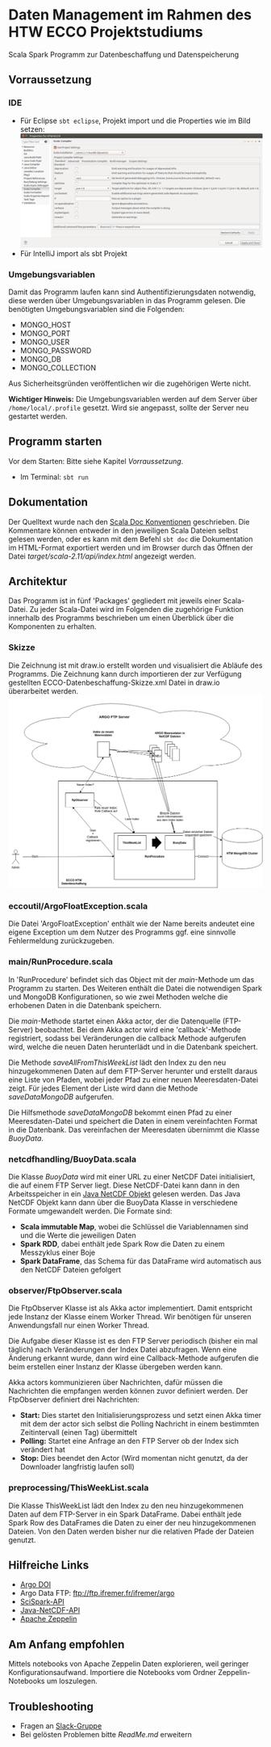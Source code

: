 # Daten Management im Rahmen des HTW ECCO Projektstudiums

Scala Spark Programm zur Datenbeschaffung und Datenspeicherung

## Vorraussetzung
### IDE
* Für Eclipse `sbt eclipse`, Projekt import und die Properties wie im Bild setzen:
  ![Scala compiler settings](eclipse_properties.png)
* Für IntelliJ import als sbt Projekt

### Umgebungsvariablen
Damit das Programm laufen kann sind Authentifizierungsdaten notwendig, diese werden
über Umgebungsvariablen in das Programm gelesen. Die benötigten Umgebungsvariablen
sind die Folgenden:

* MONGO_HOST
* MONGO_PORT
* MONGO_USER
* MONGO_PASSWORD
* MONGO_DB
* MONGO_COLLECTION

Aus Sicherheitsgründen veröffentlichen wir die zugehörigen Werte nicht.

**Wichtiger Hinweis:** Die Umgebungsvariablen werden auf dem Server über `/home/local/.profile` gesetzt. Wird sie angepasst, sollte der Server neu gestartet werden.

## Programm starten
Vor dem Starten: Bitte siehe Kapitel *Vorraussetzung*.

* Im Terminal: `sbt run`

## Dokumentation
Der Quelltext wurde nach den [Scala Doc Konventionen](https://docs.scala-lang.org/style/scaladoc.html) geschrieben.
Die Kommentare können entweder in den jeweiligen Scala Dateien selbst gelesen werden,
oder es kann mit dem Befehl `sbt doc` die Dokumentation im HTML-Format exportiert werden
und im Browser durch das Öffnen der Datei *target/scala-2.11/api/index.html* angezeigt werden.

## Architektur
Das Programm ist in fünf 'Packages' gegliedert mit jeweils einer Scala-Datei. Zu jeder Scala-Datei wird im Folgenden die zugehörige Funktion innerhalb des Programms beschrieben um einen Überblick
über die Komponenten zu erhalten.

### Skizze
Die Zeichnung ist mit draw.io erstellt worden und visualisiert die Abläufe des Programms.
Die Zeichnung kann durch importieren der zur Verfügung gestellten ECCO-Datenbeschaffung-Skizze.xml
Datei in draw.io überarbeitet werden.
![ECCO-Datenbeschaffung-Skizze](ECCO-Datenbeschaffung-Skizze.png)

### eccoutil/ArgoFloatException.scala
Die Datei 'ArgoFloatException' enthält wie der Name bereits andeutet eine eigene Exception um
dem Nutzer des Programms ggf. eine sinnvolle Fehlermeldung zurückzugeben.

### main/RunProcedure.scala
In 'RunProcedure' befindet sich das Object mit der *main*-Methode um das Programm zu starten.
Des Weiteren enthält die Datei die notwendigen Spark und MongoDB Konfigurationen, so wie zwei
Methoden welche die erhobenen Daten in die Datenbank speichern.

Die *main*-Methode startet einen Akka actor, der die Datenquelle (FTP-Server) beobachtet.
Bei dem Akka actor wird eine 'callback'-Methode registriert, sodass bei Veränderungen die
callback Methode aufgerufen wird, welche die neuen Daten herunterlädt und in die Datenbank
speichert.

Die Methode *saveAllFromThisWeekList* lädt den Index zu den neu hinzugekommenen Daten auf dem  FTP-Server herunter und erstellt daraus eine Liste von Pfaden, wobei jeder Pfad zu einer neuen
Meeresdaten-Datei zeigt. Für jedes Element der Liste wird dann die Methode *saveDataMongoDB*
aufgerufen.

Die Hilfsmethode *saveDataMongoDB* bekommt einen Pfad zu einer Meeresdaten-Datei und
speichert die Daten in einem vereinfachten Format in die Datenbank. Das vereinfachen
der Meeresdaten übernimmt die Klasse *BuoyData*.

### netcdfhandling/BuoyData.scala
Die Klasse *BuoyData* wird mit einer URL zu einer NetCDF Datei initialisiert, die
auf einem FTP Server liegt. Diese NetCDF-Datei kann dann in den Arbeitsspeicher in
ein [Java NetCDF Objekt](https://www.unidata.ucar.edu/software/thredds/current/netcdf-java/documentation.htm) gelesen werden. Das Java NetCDF Objekt kann dann über die BuoyData Klasse in
verschiedene Formate umgewandelt werden. Die Formate sind:
* **Scala immutable Map**, wobei die Schlüssel die Variablennamen sind und die Werte die jeweiligen Daten
* **Spark RDD**, dabei enthält jede Spark Row die Daten zu einem Messzyklus einer Boje
* **Spark DataFrame**, das Schema für das DataFrame wird automatisch aus den NetCDF Dateien
 gefolgert

### observer/FtpObserver.scala
Die FtpObserver Klasse ist als Akka actor implementiert. Damit entspricht jede
Instanz der Klasse einem Worker Thread. Wir benötigen für unseren Anwendungsfall
nur einen Worker Thread.

Die Aufgabe dieser Klasse ist es den FTP Server periodisch (bisher ein mal täglich) nach Veränderungen der Index Datei abzufragen. Wenn eine Änderung erkannt wurde, dann wird eine
Callback-Methode aufgerufen die beim erstellen einer Instanz der Klasse übergeben werden kann.

Akka actors kommunizieren über Nachrichten, dafür müssen die Nachrichten die empfangen werden können zuvor definiert werden. Der FtpObserver definiert drei Nachrichten:
* **Start:** Dies startet den Initialisierungsprozess und setzt einen Akka timer mit dem der actor sich selbst die Polling Nachricht in einem bestimmten Zeitintervall (einen Tag) übermittelt
* **Polling:** Startet eine Anfrage an den FTP Server ob der Index sich verändert hat
* **Stop:** Dies beendet den Actor (Wird momentan nicht genutzt, da der Downloader langfristig laufen soll)

### preprocessing/ThisWeekList.scala
Die Klasse ThisWeekList lädt den Index zu den neu hinzugekommenen Daten auf dem FTP-Server
in ein Spark DataFrame. Dabei enthält jede Spark Row des DataFrames die Daten zu einer
der neu hinzugekommenen Dateien. Von den Daten werden bisher nur die relativen Pfade
der Dateien genutzt.

## Hilfreiche Links
* [Argo DOI](http://www.argodatamgt.org/Access-to-data/Argo-DOI-Digital-Object-Identifier)
* Argo Data FTP: ftp://ftp.ifremer.fr/ifremer/argo
* [SciSpark-API](https://scispark.jpl.nasa.gov/api/)
* [Java-NetCDF-API](https://www.unidata.ucar.edu/software/thredds/v4.3/netcdf-java/v4.3/javadoc/index.html)
* [Apache Zeppelin](https://zeppelin.apache.org/)

## Am Anfang empfohlen
Mittels notebooks von Apache Zeppelin Daten explorieren, weil geringer Konfigurationsaufwand.
Importiere die Notebooks vom Ordner Zeppelin-Notebooks um loszulegen.

## Troubleshooting
* Fragen an [Slack-Gruppe](https://htw-ai-wise-2016.slack.com)
* Bei gelösten Problemen bitte *ReadMe.md* erweitern
